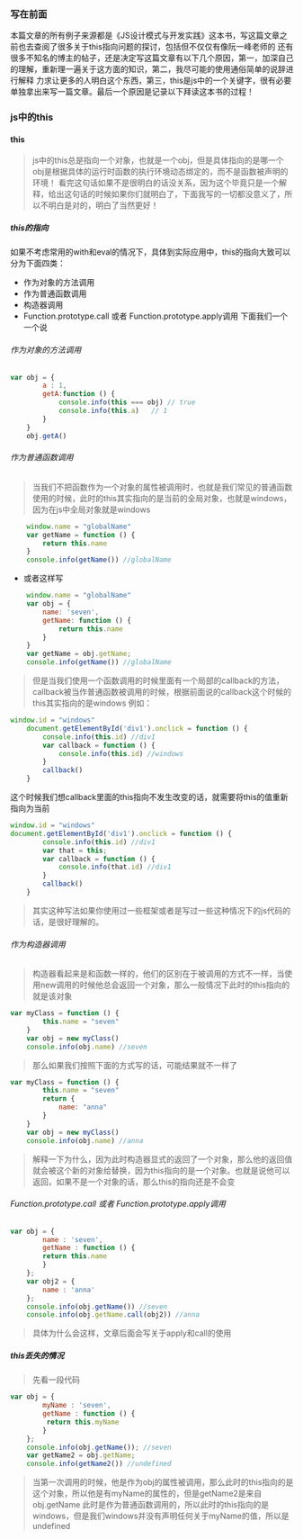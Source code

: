 ### 写在前面
本篇文章的所有例子来源都是《JS设计模式与开发实践》这本书，写这篇文章之前也去查阅了很多关于this指向问题的探讨，包括但不仅仅有像阮一峰老师的
还有很多不知名的博主的帖子，还是决定写这篇文章有以下几个原因，第一，加深自己的理解，重新理一遍关于这方面的知识，第二，我尽可能的使用通俗简单的说辞进行解释
力求让更多的人明白这个东西，第三，this是js中的一个关键字，很有必要单独拿出来写一篇文章。最后一个原因是记录以下拜读这本书的过程！
### js中的this
#### this
> js中的this总是指向一个对象，也就是一个obj，但是具体指向的是哪一个obj是根据具体的运行时函数的执行环境动态绑定的，而不是函数被声明的环境！
看完这句话如果不是很明白的话没关系，因为这个毕竟只是一个解释，给出这句话的时候如果你们就明白了，下面我写的一切都没意义了，所以不明白是对的，明白了当然更好！
##### this的指向
如果不考虑常用的with和eval的情况下，具体到实际应用中，this的指向大致可以分为下面四类：
- 作为对象的方法调用
- 作为普通函数调用
- 构造器调用
- Function.prototype.call 或者 Function.prototype.apply调用
下面我们一个一个说
###### 作为对象的方法调用
```js
var obj = {
        a : 1,
        getA:function () {
            console.info(this === obj) // true
            console.info(this.a)   // 1
        }
    }
    obj.getA()
```
###### 作为普通函数调用
> 当我们不把函数作为一个对象的属性被调用时，也就是我们常见的普通函数使用的时候，此时的this其实指向的是当前的全局对象，也就是windows，因为在js中全局对象就是windows
```js
    window.name = "globalName"
    var getName = function () {
        return this.name
    }
    console.info(getName()) //globalName
```
- 或者这样写

```js
    window.name = "globalName"
    var obj = {
        name: 'seven',
        getName: function () {
            return this.name
        }
    }
    var getName = obj.getName;
    console.info(getName()) //globalName
```
> 但是当我们使用一个函数调用的时候里面有一个局部的callback的方法，callback被当作普通函数被调用的时候，根据前面说的callback这个时候的this其实指向的是windows
例如：
```js
window.id = "windows"
    document.getElementById('div1').onclick = function () {
        console.info(this.id) //div1
        var callback = function () {
            console.info(this.id) //windows
        }
        callback()
    }
```
这个时候我们想callback里面的this指向不发生改变的话，就需要将this的值重新指向为当前
```js
window.id = "windows"
document.getElementById('div1').onclick = function () {
        console.info(this.id) //div1
        var that = this;
        var callback = function () {
            console.info(that.id) //div1
        }
        callback()
    }
```
> 其实这种写法如果你使用过一些框架或者是写过一些这种情况下的js代码的话，是很好理解的。
###### 作为构造器调用
> 构造器看起来是和函数一样的，他们的区别在于被调用的方式不一样，当使用new调用的时候他总会返回一个对象，那么一般情况下此时的this指向的就是该对象
```js
var myClass = function () {
        this.name = "seven"
    }
    var obj = new myClass()
    console.info(obj.name) //seven
```
> 那么如果我们按照下面的方式写的话，可能结果就不一样了
```js
var myClass = function () {
        this.name = "seven"
        return {
            name: "anna"
        }
    }
    var obj = new myClass()
    console.info(obj.name) //anna
```
> 解释一下为什么，因为此时构造器显式的返回了一个对象，那么他的返回值就会被这个新的对象给替换，因为this指向的是一个对象。也就是说他可以返回，如果不是一个对象的话，那么this的指向还是不会变
###### Function.prototype.call 或者 Function.prototype.apply调用
```js
var obj = {
        name : 'seven',
        getName : function () {
        return this.name
        }
    };
    var obj2 = {
        name : 'anna'
    };
    console.info(obj.getName()) //seven
    console.info(obj.getName.call(obj2)) //anna
```
> 具体为什么会这样，文章后面会写关于apply和call的使用
##### this丢失的情况
> 先看一段代码

```js
var obj = {
        myName : 'seven',
        getName : function () {
         return this.myName
        }
    };
    console.info(obj.getName()); //seven
    var getName2 = obj.getName;
    console.info(getName2()) //undefined
```
> 当第一次调用的时候，他是作为obj的属性被调用，那么此时的this指向的是这个对象，所以他是有myName的属性的，但是getName2是来自obj.getName
>此时是作为普通函数调用的，所以此时的this指向的是windows，但是我们windows并没有声明任何关于myName的值，所以是undefined


